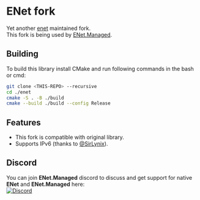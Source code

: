 # ENet fork
 Yet another [enet](https://github.com/lsalzman/enet) maintained fork.<br/> This fork is being used by [ENet.Managed](https://github.com/moien007/ENet.Managed/).

 ## Building
 To build this library install CMake and run following commands in the bash or cmd:
 ```bash
 git clone <THIS-REPO> --recursive
 cd ./enet
 cmake -S . -B ./build
 cmake --build ./build --config Release
 ```

 ## Features
- This fork is compatible with original library.
- Supports IPv6 (thanks to [@SirLynix](https://github.com/SirLynix)).


## Discord
You can join **ENet.Managed** discord to discuss and get support for native **ENet** and **ENet.Managed** here:<br/>
[![Discord](https://img.shields.io/discord/728246944765313075?label=discord)](https://discord.gg/38UqCVC)

